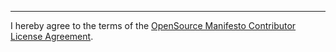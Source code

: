 
---

I hereby agree to the terms of the [OpenSource Manifesto Contributor License Agreement](https://github.com/opensource-manifesto/content/blob/master/CONTRIBUTING.md#opensource-manifesto-contributor-license-agreement).
